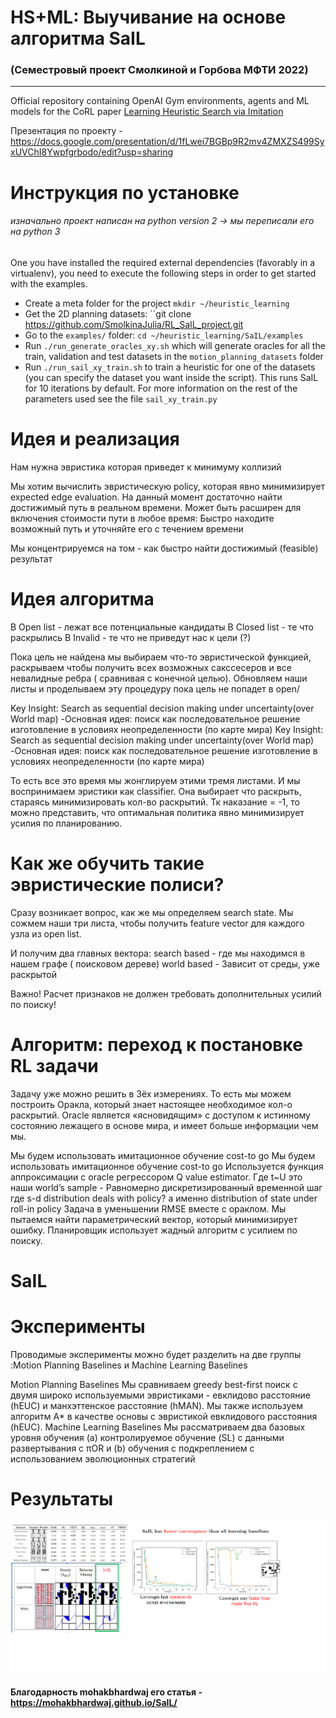 # HS+ML: Выучивание на основе алгоритма SaIL
### (Семестровый проект Смолкиной и Горбова МФТИ 2022)
**********

Official repository containing OpenAI Gym environments, agents and ML models for the CoRL paper [Learning Heuristic Search via Imitation](https://arxiv.org/pdf/1707.03034.pdf)

Презентация по проекту - https://docs.google.com/presentation/d/1fLwei7BGBp9R2mv4ZMXZS499SyxUVChI8Ywpfgrbodo/edit?usp=sharing

# Инструкция по установке
###### изначально проект написан на python version 2 -> мы переписали его на python 3
One you have installed the required external dependencies (favorably in a virtualenv), you need to execute the following steps in order to get started with the examples.

 - Create a meta folder for the project ``mkdir ~/heuristic_learning `` 
 - Get the 2D planning datasets: ``git clone  https://github.com/SmolkinaJulia/RL_SaIL_project.git
 - Go to the ``examples/`` folder: ``cd ~/heuristic_learning/SaIL/examples``
 - Run ``./run_generate_oracles_xy.sh`` which will generate oracles for all the train, validation and test datasets in the ``motion_planning_datasets`` folder
 - Run ``./run_sail_xy_train.sh`` to train a heuristic for one of the datasets (you can specify the dataset you want inside the script). This runs SaIL for 10 iterations by default. For more information on the rest of the parameters used see the file ``sail_xy_train.py`` 

# Идея и реализация
Нам нужна эвристика которая приведет к минимуму коллизий

Мы хотим вычислить эвристическую policy, которая явно минимизирует expected edge evaluation.
На данный момент достаточно найти достижимый путь в реальном времени.
Может быть расширен для включения стоимости пути в любое время:
Быстро находите возможный путь и уточняйте его с течением времени

 Мы концентрируемся на том - как быстро найти достижимый (feasible) результат


# Идея алгоритма
В Open list - лежат все потенциальные кандидаты
В Closed list -  те что раскрылись
В Invalid - те что не приведут нас к цели (?)

Пока цель не найдена мы выбираем что-то эвристической функцией, раскрываем чтобы получить всех возможных сакссесеров и все невалидные ребра ( сравнивая с конечной целью).
Обновляем наши листы и проделываем эту процедуру пока цель не попадет в open/

Key Insight: Search as sequential decision making under uncertainty(over World map) -Основная идея: поиск как последовательное решение
изготовление в условиях неопределенности (по карте мира)
Key Insight: Search as sequential decision making under uncertainty(over World map) -Основная идея: поиск как последовательное решение
изготовление в условиях неопределенности (по карте мира)

То есть все это время мы жонглируем этими тремя листами.
И мы воспринимаем эристики как classifier. Она выбирает что раскрыть, стараясь минимизировать кол-во раскрытий. Тк наказание = -1, то можно представить, что оптимальная политика явно минимизирует усилия по планированию.

# Как же обучить такие эвристические полиси?

Сразу возникает вопрос, как же мы определяем search state.
Мы сожмем наши три листа, чтобы получить feature vector для каждого узла из open list.

И получим два главных вектора: 
search based - где мы находимся в нашем графе ( поисковом дереве)
world based - Зависит от среды, уже раскрытой 

Важно! Расчет признаков не должен требовать дополнительных усилий по поиску!

# Алгоритм: переход к постановке RL задачи
Задачу уже можно решить в 3ёх измерениях. То есть мы можем построить Оракла, который знает настоящее необходимое кол-о раскрытий.
Oracle является «ясновидящим» с доступом к истинному состоянию лежащего в основе мира, и имеет больше информации чем мы.

Мы будем использовать имитационное обучение cost-to go
Мы будем использовать имитационное обучение cost-to go
Используется функция аппроксимации с oracle регрессором Q value estimator.
Где t~U  это наши world’s sample - Равномерно дискретизированный временной шаг
где s-d  distribution deals with policy? а именно distribution of state under roll-in policy
Задача в уменьшении RMSE вместе с ораклом.
Мы пытаемся найти параметрический вектор, который минимизирует ошибку.
Планировщик использует жадный алгоритм с усилием по поиску.


# SaIL

# Эксперименты
Проводимые эксперименты можно будет разделить на две группы :Motion Planning Baselines и Machine Learning Baselines

Motion Planning Baselines
Мы сравниваем  greedy best-first поиск с двумя широко используемыми эвристиками - евклидово расстояние (hEUC) и манхэттенское расстояние (hMAN). Мы также используем алгоритм A* в качестве основы с эвристикой евклидового расстояния (hEUC). 
Machine Learning Baselines
Мы рассматриваем два базовых уровня обучения (а) контролируемое обучение (SL) с данными развертывания с πOR и (b) обучения с подкреплением с использованием эволюционных стратегий


# Результаты 
![Часть результатов](https://github.com/SmolkinaJulia/RL_SaIL_project/blob/6082e8e945925d7a3d803a44eb474a63f8c918a7/%D1%81%D1%80%D0%B0%D0%B2%D0%BD%D0%B5%D0%BD%D0%B8%D0%B5%20%D1%81%20%D0%B0%D0%BB%D0%B3%D0%BE%D1%80%D0%B8%D1%82%D0%BC%D0%B0%D0%BC%D0%B8.png)

#### Благодарность mohakbhardwaj его статья - https://mohakbhardwaj.github.io/SaIL/
